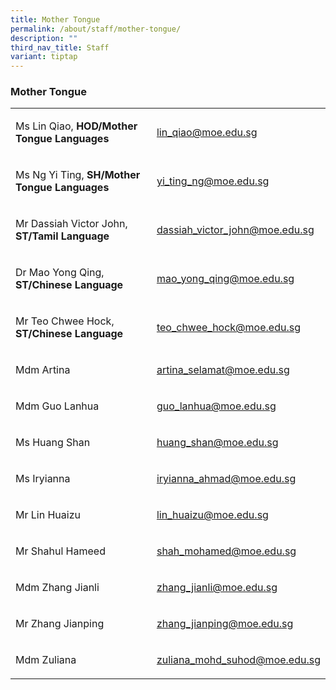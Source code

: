 ```yaml
---
title: Mother Tongue
permalink: /about/staff/mother-tongue/
description: ""
third_nav_title: Staff
variant: tiptap
---
```

<h3>Mother Tongue</h3>
<table>
<tbody>
<tr>
<td rowspan="1" colspan="1">
<p>Ms Lin Qiao, <strong>HOD/Mother Tongue Languages</strong>
</p>
</td>
<td rowspan="1" colspan="1">
<p><a href="mailto:lin_qiao@moe.edu.sg" rel="noopener noreferrer nofollow" target="_blank">lin_qiao@moe.edu.sg</a>
</p>
</td>
</tr>
<tr>
<td rowspan="1" colspan="1">
<p>Ms Ng Yi Ting, <strong>SH/Mother Tongue Languages</strong>
</p>
</td>
<td rowspan="1" colspan="1">
<p><a href="mailto:yi_ting_ng@moe.edu.sg" rel="noopener noreferrer nofollow" target="_blank">yi_ting_ng@moe.edu.sg</a>
</p>
</td>
</tr>
<tr>
<td rowspan="1" colspan="1">
<p>Mr Dassiah Victor John, <strong>ST/Tamil Language</strong>
</p>
</td>
<td rowspan="1" colspan="1">
<p><a href="mailto:dassiah_victor_john@moe.edu.sg" rel="noopener noreferrer nofollow" target="_blank">dassiah_victor_john@moe.edu.sg</a>
</p>
</td>
</tr>
<tr>
<td rowspan="1" colspan="1">
<p>Dr Mao Yong Qing, <strong>ST/Chinese Language</strong>
</p>
</td>
<td rowspan="1" colspan="1">
<p><a href="mailto:mao_yong_qing@moe.edu.sg" rel="noopener noreferrer nofollow" target="_blank">mao_yong_qing@moe.edu.sg</a>
</p>
</td>
</tr>
<tr>
<td rowspan="1" colspan="1">
<p>Mr Teo Chwee Hock, <strong>ST/Chinese Language</strong>
</p>
</td>
<td rowspan="1" colspan="1">
<p><a href="mailto:teo_chwee_hock@moe.edu.sg" rel="noopener noreferrer nofollow" target="_blank">teo_chwee_hock@moe.edu.sg</a>
</p>
</td>
</tr>
<tr>
<td rowspan="1" colspan="1">
<p>Mdm Artina&nbsp;</p>
</td>
<td rowspan="1" colspan="1">
<p><a href="mailto:artina_selamat@moe.edu.sg" rel="noopener noreferrer nofollow" target="_blank">artina_selamat@moe.edu.sg</a>
</p>
</td>
</tr>
<tr>
<td rowspan="1" colspan="1">
<p>Mdm Guo Lanhua</p>
</td>
<td rowspan="1" colspan="1">
<p><a href="mailto:guo_lanhua@moe.edu.sg" rel="noopener noreferrer nofollow" target="_blank">guo_lanhua@moe.edu.sg</a>
</p>
</td>
</tr>
<tr>
<td rowspan="1" colspan="1">
<p>Ms Huang Shan</p>
</td>
<td rowspan="1" colspan="1">
<p><a href="mailto:huang_shan@moe.edu.sg" rel="noopener noreferrer nofollow" target="_blank">huang_shan@moe.edu.sg</a>
</p>
</td>
</tr>
<tr>
<td rowspan="1" colspan="1">
<p>Ms Iryianna&nbsp;</p>
</td>
<td rowspan="1" colspan="1">
<p><a href="mailto:iryianna_ahmad@moe.edu.sg" rel="noopener noreferrer nofollow" target="_blank">iryianna_ahmad@moe.edu.sg</a>
</p>
</td>
</tr>
<tr>
<td rowspan="1" colspan="1">
<p>Mr Lin Huaizu</p>
</td>
<td rowspan="1" colspan="1">
<p><a href="mailto:lin_huaizu@moe.edu.sg" rel="noopener noreferrer nofollow" target="_blank">lin_huaizu@moe.edu.sg</a>
</p>
</td>
</tr>
<tr>
<td rowspan="1" colspan="1">
<p>Mr Shahul Hameed</p>
</td>
<td rowspan="1" colspan="1">
<p><a href="mailto:shah_mohamed@moe.edu.sg" rel="noopener noreferrer nofollow" target="_blank">shah_mohamed@moe.edu.sg</a>
</p>
</td>
</tr>
<tr>
<td rowspan="1" colspan="1">
<p>Mdm Zhang Jianli</p>
</td>
<td rowspan="1" colspan="1">
<p><a href="mailto:zhang_jianli@moe.edu.sg" rel="noopener noreferrer nofollow" target="_blank">zhang_jianli@moe.edu.sg</a>
</p>
</td>
</tr>
<tr>
<td rowspan="1" colspan="1">
<p>Mr Zhang Jianping</p>
</td>
<td rowspan="1" colspan="1">
<p><a href="mailto:zhang_jianping@moe.edu.sg" rel="noopener noreferrer nofollow" target="_blank">zhang_jianping@moe.edu.sg</a>
</p>
</td>
</tr>
<tr>
<td rowspan="1" colspan="1">
<p>Mdm Zuliana&nbsp;</p>
</td>
<td rowspan="1" colspan="1">
<p><a href="mailto:zuliana_mohd_suhod@moe.edu.sg" rel="noopener noreferrer nofollow" target="_blank">zuliana_mohd_suhod@moe.edu.sg</a>
</p>
</td>
</tr>
</tbody>
</table>
<p></p>